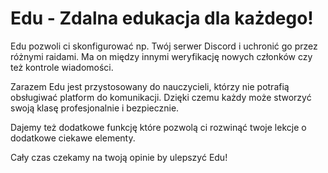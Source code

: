 # Edu - Zdalna edukacja dla każdego!
Edu pozwoli ci skonfigurować np. Twój serwer Discord i uchronić go przez różnymi raidami. Ma on między innymi weryfikację nowych członków czy też kontrole wiadomości.

Zarazem Edu jest przystosowany do nauczycieli, którzy nie potrafią obsługiwać platform do komunikacji. Dzięki czemu każdy może stworzyć swoją klasę profesjonalnie i bezpiecznie.

Dajemy też dodatkowe funkcję które pozwolą ci rozwinąć twoje lekcje o dodatkowe ciekawe elementy.

Cały czas czekamy na twoją opinie by ulepszyć Edu!